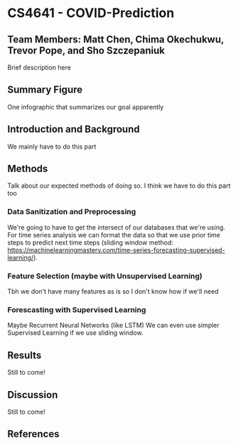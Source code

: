 # CS4641 - COVID-Prediction
## Team Members: Matt Chen, Chima Okechukwu, Trevor Pope, and Sho Szczepaniuk
Brief description here

## Summary Figure
One infographic that summarizes our goal apparently

## Introduction and Background
We mainly have to do this part

## Methods
Talk about our expected methods of doing so. 
I think we have to do this part too
### Data Sanitization and Preprocessing
We're going to have to get the intersect of our databases that we're using. For time series analysis we can format the data so that we use prior time steps to predict next time steps (sliding window method: https://machinelearningmastery.com/time-series-forecasting-supervised-learning/).

### Feature Selection (maybe with Unsupervised Learning)
Tbh we don't have many features as is so I don't know how if we'll need 

### Forescasting with Supervised Learning
Maybe Recurrent Neural Networks (like LSTM)
We can even use simpler Supervised Learning if we use sliding window.

## Results
Still to come!

## Discussion 
Still to come!

## References
